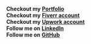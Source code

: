 **Checkout my** [**Portfolio**](https://a03152049334.wixsite.com/muhammadahmed) <br />
**Checkout my** [**Fiverr account**](https://www.fiverr.com/ahmed189) <br />
**Checkout my** [**Upwork account**](https://www.upwork.com/freelancers/~01e248930a029b5290) <br />
**Follow me on** [**LinkedIn**](http://www.linkedin.com/in/muhammad-ahmed189) <br />
**Follow me on** [**GitHub**](https://github.com/MuhammadnAhmed) <br />
